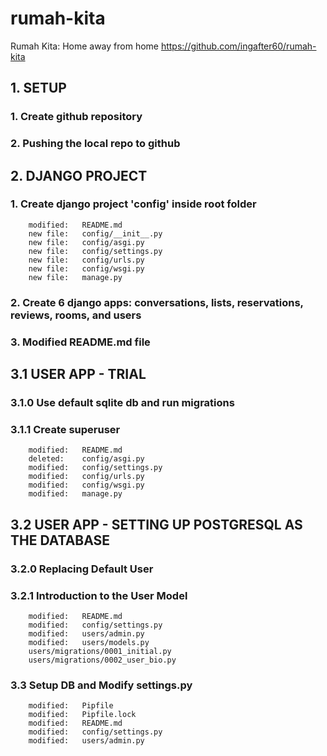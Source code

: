 # rumah-kita
Rumah Kita: Home away from home
https://github.com/ingafter60/rumah-kita


## 1. SETUP 

### 1. Create github repository

### 2. Pushing the local repo to github


## 2. DJANGO PROJECT

### 1. Create django project 'config' inside root folder

        modified:   README.md
        new file:   config/__init__.py
        new file:   config/asgi.py
        new file:   config/settings.py
        new file:   config/urls.py
        new file:   config/wsgi.py
        new file:   manage.py

### 2. Create 6 django apps: conversations, lists, reservations, reviews, rooms, and users

### 3. Modified README.md file


## 3.1 USER APP - TRIAL 

### 3.1.0 Use default sqlite db and run migrations

### 3.1.1 Create superuser

        modified:   README.md
        deleted:    config/asgi.py
        modified:   config/settings.py
        modified:   config/urls.py
        modified:   config/wsgi.py
        modified:   manage.py

## 3.2 USER APP - SETTING UP POSTGRESQL AS THE DATABASE

### 3.2.0 Replacing Default User 

### 3.2.1 Introduction to the User Model

        modified:   README.md
        modified:   config/settings.py
        modified:   users/admin.py
        modified:   users/models.py
        users/migrations/0001_initial.py
        users/migrations/0002_user_bio.py

### 3.3 Setup DB and Modify settings.py     
  
        modified:   Pipfile
        modified:   Pipfile.lock
        modified:   README.md
        modified:   config/settings.py
        modified:   users/admin.py